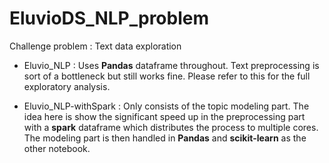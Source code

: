 # EluvioDS_NLP_problem
Challenge problem : Text data exploration

- Eluvio_NLP : Uses **Pandas** dataframe throughout. Text preprocessing is sort of a bottleneck but still works fine. Please refer to this for the full exploratory analysis.

- Eluvio_NLP-withSpark : Only consists of the topic modeling part. The idea here is show the significant speed up in the preprocessing part with a **spark** dataframe which distributes the process to multiple cores. The modeling part is then handled in **Pandas** and **scikit-learn** as the other notebook.
